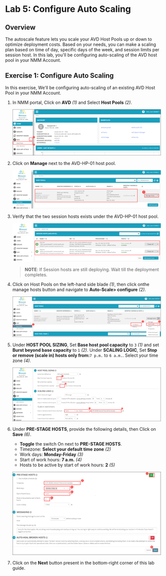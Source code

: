 # Lab 5: Configure Auto Scaling

## Overview

The autoscale feature lets you scale your AVD Host Pools up or down to optimize deployment costs. Based on your needs, you can make a scaling plan based on time of day, specific days of the week, and session limits per session host. In this lab, you'll be configuring auto-scaling of the AVD host pool in your NMM Account. 

## Exercise 1: Configure Auto Scaling

In this exercise, We'll be configuring auto-scaling of an existing AVD Host Pool in your NMM Account.  
   
1. In NMM portal, Click on **AVD** *(1)* and Select **Host Pools** *(2)*.

   ![](media/2s5.png)
   
1. Click on **Manage** next to the AVD-HP-01 host pool.

   ![](media/2ss11.png)
   
1. Verify that the two session hosts exists under the AVD-HP-01 host pool.

   ![](media/2ss14.png)
    
   >**NOTE**: If Session hosts are still deploying. Wait till the deployment completes.

1. Click on Host Pools on the left-hand side blade *(1)*, then click onthe  manage hosts button and navigate to **Auto-Scale> configure** *(2)*.

   ![](media/5s1.png)
   
1. Under **HOST POOL SIZING**, Set **Base host pool capacity** to ```3``` *(1)* and set **Burst beyond base capacity** to ```1``` *(2)*. Under **SCALING LOGIC**, Set **Stop or remove (scale in) hosts only from:**```7 p.m.``` to ```6 a.m.```. Select your time zone *(4)*.

   ![](media/5s2.png)
   
1. Under **PRE-STAGE HOSTS**, provide the following details, then Click on **Save** *(6)*.

   - **Toggle** the switch On next to **PRE-STAGE HOSTS**.
   - Timezone: **Select your default time zone** *(2)*
   - Work days: **Monday-Friday** *(3)*
   - Start of work hours: **7 a.m.** *(4)*
   - Hosts to be active by start of work hours: **2** *(5)*

   ![](media/5s3.png)
   
1. Click on the **Next** button present in the bottom-right corner of this lab guide.



